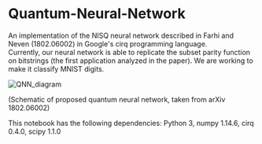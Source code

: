 # Quantum-Neural-Network
An implementation of the NISQ neural network described in Farhi and Neven (1802.06002) in Google's cirq programming language.  
Currently, our neural network is able to replicate the subset parity function on bitstrings (the first application analyzed in the paper). We are working to make it classify MNIST digits.

![QNN_diagram](https://user-images.githubusercontent.com/20964090/55030073-c8a7bb80-4fc8-11e9-809e-e738ddf7d4e7.png)

(Schematic of proposed quantum neural network, taken from arXiv 1802.06002)

This notebook has the following dependencies:
Python 3, numpy 1.14.6, cirq 0.4.0, scipy 1.1.0
